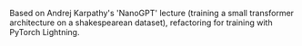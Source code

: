 Based on Andrej Karpathy's 'NanoGPT' lecture (training a small transformer architecture on a shakespearean dataset), refactoring for training with PyTorch Lightning.
